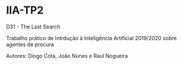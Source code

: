 # IIA-TP2
D31 - The Last Search

Trabalho prático de Intrdução à Inteligência Artificial 2019/2020 sobre agentes de procura

Autores: Diogo Cota, João Nunes e Raul Nogueira
